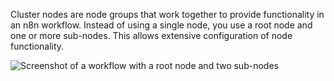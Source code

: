 Cluster nodes are node groups that work together to provide functionality in an n8n workflow. Instead of using a single node, you use a root node and one or more sub-nodes. This allows extensive configuration of node functionality.

![Screenshot of a workflow with a root node and two sub-nodes](/_images/integrations/builtin/cluster-nodes/root-sub-nodes.png)
